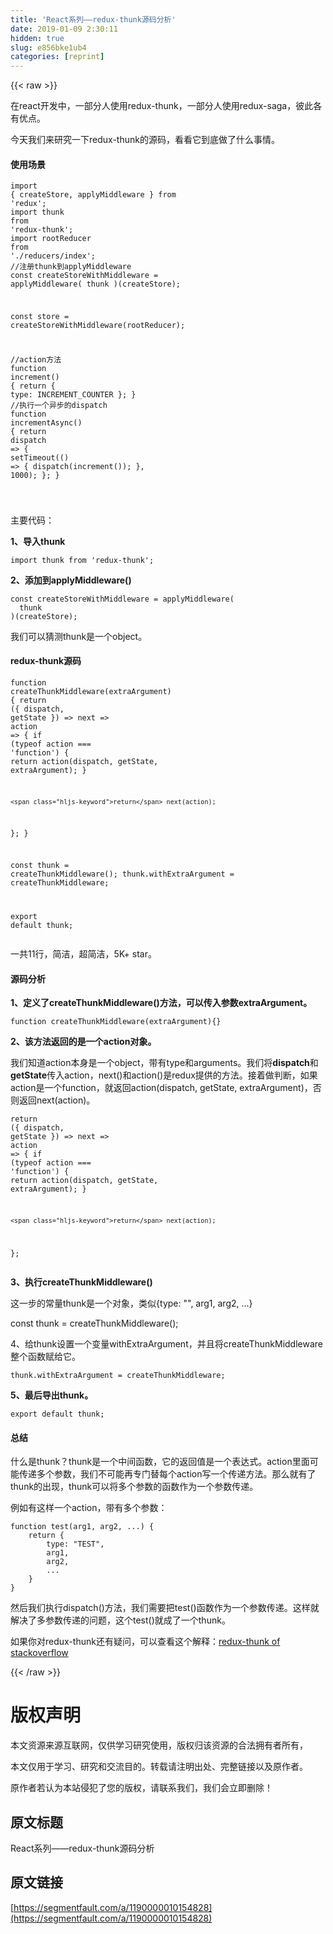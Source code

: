 ```yaml
---
title: 'React系列——redux-thunk源码分析' 
date: 2019-01-09 2:30:11
hidden: true
slug: e856bke1ub4
categories: [reprint]
---
```


{{< raw >}}

                    
<p>在react开发中，一部分人使用redux-thunk，一部分人使用redux-saga，彼此各有优点。</p>
<p>今天我们来研究一下redux-thunk的源码，看看它到底做了什么事情。</p>
<h4>使用场景</h4>
<div class="widget-codetool" style="display:none;">
      <div class="widget-codetool--inner">
      <span class="selectCode code-tool" data-toggle="tooltip" data-placement="top" title="" data-original-title="全选"></span>
      <span type="button" class="copyCode code-tool" data-toggle="tooltip" data-placement="top" data-clipboard-text="import { createStore, applyMiddleware } from 'redux';
import thunk from 'redux-thunk';
import rootReducer from './reducers/index';
//注册thunk到applyMiddleware
const createStoreWithMiddleware = applyMiddleware(
  thunk
)(createStore);

const store = createStoreWithMiddleware(rootReducer);

//action方法
function increment() {
  return {
    type: INCREMENT_COUNTER
  };
}
//执行一个异步的dispatch
function incrementAsync() {
  return dispatch => {
    setTimeout(() => {
      dispatch(increment());
    }, 1000);
  };
}
    
" title="" data-original-title="复制"></span>
      <span type="button" class="saveToNote code-tool" data-toggle="tooltip" data-placement="top" title="" data-original-title="放进笔记"></span>
      </div>
      </div><pre class="hljs javascript"><code><span class="hljs-keyword">import</span> { createStore, applyMiddleware } <span class="hljs-keyword">from</span> <span class="hljs-string">'redux'</span>;
<span class="hljs-keyword">import</span> thunk <span class="hljs-keyword">from</span> <span class="hljs-string">'redux-thunk'</span>;
<span class="hljs-keyword">import</span> rootReducer <span class="hljs-keyword">from</span> <span class="hljs-string">'./reducers/index'</span>;
<span class="hljs-comment">//注册thunk到applyMiddleware</span>
<span class="hljs-keyword">const</span> createStoreWithMiddleware = applyMiddleware(
  thunk
)(createStore);

<span class="hljs-keyword">const</span> store = createStoreWithMiddleware(rootReducer);

<span class="hljs-comment">//action方法</span>
<span class="hljs-function"><span class="hljs-keyword">function</span> <span class="hljs-title">increment</span>(<span class="hljs-params"></span>) </span>{
  <span class="hljs-keyword">return</span> {
    <span class="hljs-attr">type</span>: INCREMENT_COUNTER
  };
}
<span class="hljs-comment">//执行一个异步的dispatch</span>
<span class="hljs-function"><span class="hljs-keyword">function</span> <span class="hljs-title">incrementAsync</span>(<span class="hljs-params"></span>) </span>{
  <span class="hljs-keyword">return</span> <span class="hljs-function"><span class="hljs-params">dispatch</span> =&gt;</span> {
    setTimeout(<span class="hljs-function"><span class="hljs-params">()</span> =&gt;</span> {
      dispatch(increment());
    }, <span class="hljs-number">1000</span>);
  };
}
    
</code></pre>
<p>主要代码：</p>
<p><strong>1、导入thunk</strong></p>
<div class="widget-codetool" style="display:none;">
      <div class="widget-codetool--inner">
      <span class="selectCode code-tool" data-toggle="tooltip" data-placement="top" title="" data-original-title="全选"></span>
      <span type="button" class="copyCode code-tool" data-toggle="tooltip" data-placement="top" data-clipboard-text="import thunk from 'redux-thunk';
" title="" data-original-title="复制"></span>
      <span type="button" class="saveToNote code-tool" data-toggle="tooltip" data-placement="top" title="" data-original-title="放进笔记"></span>
      </div>
      </div><pre class="hljs clean"><code><span class="hljs-keyword">import</span> thunk <span class="hljs-keyword">from</span> <span class="hljs-string">'redux-thunk'</span>;
</code></pre>
<p><strong>2、添加到applyMiddleware()</strong></p>
<div class="widget-codetool" style="display:none;">
      <div class="widget-codetool--inner">
      <span class="selectCode code-tool" data-toggle="tooltip" data-placement="top" title="" data-original-title="全选"></span>
      <span type="button" class="copyCode code-tool" data-toggle="tooltip" data-placement="top" data-clipboard-text="const createStoreWithMiddleware = applyMiddleware(
  thunk
)(createStore);
" title="" data-original-title="复制"></span>
      <span type="button" class="saveToNote code-tool" data-toggle="tooltip" data-placement="top" title="" data-original-title="放进笔记"></span>
      </div>
      </div><pre class="hljs lisp"><code>const createStoreWithMiddleware = applyMiddleware(
  <span class="hljs-name">thunk</span>
)(<span class="hljs-name">createStore</span>)<span class="hljs-comment">;</span>
</code></pre>
<p>我们可以猜测thunk是一个object。</p>
<h4>redux-thunk源码</h4>
<div class="widget-codetool" style="display:none;">
      <div class="widget-codetool--inner">
      <span class="selectCode code-tool" data-toggle="tooltip" data-placement="top" title="" data-original-title="全选"></span>
      <span type="button" class="copyCode code-tool" data-toggle="tooltip" data-placement="top" data-clipboard-text="function createThunkMiddleware(extraArgument) {
  return ({ dispatch, getState }) => next => action => {
    if (typeof action === 'function') {
      return action(dispatch, getState, extraArgument);
    }

    return next(action);
  };
}

const thunk = createThunkMiddleware();
thunk.withExtraArgument = createThunkMiddleware;

export default thunk;
" title="" data-original-title="复制"></span>
      <span type="button" class="saveToNote code-tool" data-toggle="tooltip" data-placement="top" title="" data-original-title="放进笔记"></span>
      </div>
      </div><pre class="hljs javascript"><code><span class="hljs-function"><span class="hljs-keyword">function</span> <span class="hljs-title">createThunkMiddleware</span>(<span class="hljs-params">extraArgument</span>) </span>{
  <span class="hljs-keyword">return</span> <span class="hljs-function">(<span class="hljs-params">{ dispatch, getState }</span>) =&gt;</span> next =&gt; <span class="hljs-function"><span class="hljs-params">action</span> =&gt;</span> {
    <span class="hljs-keyword">if</span> (<span class="hljs-keyword">typeof</span> action === <span class="hljs-string">'function'</span>) {
      <span class="hljs-keyword">return</span> action(dispatch, getState, extraArgument);
    }

    <span class="hljs-keyword">return</span> next(action);
  };
}

<span class="hljs-keyword">const</span> thunk = createThunkMiddleware();
thunk.withExtraArgument = createThunkMiddleware;

<span class="hljs-keyword">export</span> <span class="hljs-keyword">default</span> thunk;
</code></pre>
<p>一共11行，简洁，超简洁，5K+ star。</p>
<h4>源码分析</h4>
<p><strong>1、定义了createThunkMiddleware()方法，可以传入参数extraArgument。</strong></p>
<div class="widget-codetool" style="display:none;">
      <div class="widget-codetool--inner">
      <span class="selectCode code-tool" data-toggle="tooltip" data-placement="top" title="" data-original-title="全选"></span>
      <span type="button" class="copyCode code-tool" data-toggle="tooltip" data-placement="top" data-clipboard-text="function createThunkMiddleware(extraArgument){}
" title="" data-original-title="复制"></span>
      <span type="button" class="saveToNote code-tool" data-toggle="tooltip" data-placement="top" title="" data-original-title="放进笔记"></span>
      </div>
      </div><pre class="hljs actionscript"><code><span class="hljs-function"><span class="hljs-keyword">function</span> <span class="hljs-title">createThunkMiddleware</span><span class="hljs-params">(extraArgument)</span></span>{}
</code></pre>
<p><strong>2、该方法返回的是一个action对象。</strong></p>
<p>我们知道action本身是一个object，带有type和arguments。我们将<strong>dispatch</strong>和<strong>getState</strong>传入action，next()和action()是redux提供的方法。接着做判断，如果action是一个function，就返回action(dispatch, getState, extraArgument)，否则返回next(action)。</p>
<div class="widget-codetool" style="display:none;">
      <div class="widget-codetool--inner">
      <span class="selectCode code-tool" data-toggle="tooltip" data-placement="top" title="" data-original-title="全选"></span>
      <span type="button" class="copyCode code-tool" data-toggle="tooltip" data-placement="top" data-clipboard-text="return ({ dispatch, getState }) => next => action => {
    if (typeof action === 'function') {
      return action(dispatch, getState, extraArgument);
    }

    return next(action);
  };
" title="" data-original-title="复制"></span>
      <span type="button" class="saveToNote code-tool" data-toggle="tooltip" data-placement="top" title="" data-original-title="放进笔记"></span>
      </div>
      </div><pre class="hljs javascript"><code><span class="hljs-keyword">return</span> <span class="hljs-function">(<span class="hljs-params">{ dispatch, getState }</span>) =&gt;</span> next =&gt; <span class="hljs-function"><span class="hljs-params">action</span> =&gt;</span> {
    <span class="hljs-keyword">if</span> (<span class="hljs-keyword">typeof</span> action === <span class="hljs-string">'function'</span>) {
      <span class="hljs-keyword">return</span> action(dispatch, getState, extraArgument);
    }

    <span class="hljs-keyword">return</span> next(action);
  };
</code></pre>
<p><strong>3、执行createThunkMiddleware()</strong></p>
<p>这一步的常量thunk是一个对象，类似{type: "", arg1, arg2, ...}</p>
<p>const thunk = createThunkMiddleware();</p>
<p>4、给thunk设置一个变量withExtraArgument，并且将createThunkMiddleware整个函数赋给它。</p>
<div class="widget-codetool" style="display:none;">
      <div class="widget-codetool--inner">
      <span class="selectCode code-tool" data-toggle="tooltip" data-placement="top" title="" data-original-title="全选"></span>
      <span type="button" class="copyCode code-tool" data-toggle="tooltip" data-placement="top" data-clipboard-text="thunk.withExtraArgument = createThunkMiddleware;
" title="" data-original-title="复制"></span>
      <span type="button" class="saveToNote code-tool" data-toggle="tooltip" data-placement="top" title="" data-original-title="放进笔记"></span>
      </div>
      </div><pre class="hljs abnf"><code>thunk.withExtraArgument = createThunkMiddleware<span class="hljs-comment">;</span>
</code></pre>
<p><strong>5、最后导出thunk。</strong></p>
<div class="widget-codetool" style="display:none;">
      <div class="widget-codetool--inner">
      <span class="selectCode code-tool" data-toggle="tooltip" data-placement="top" title="" data-original-title="全选"></span>
      <span type="button" class="copyCode code-tool" data-toggle="tooltip" data-placement="top" data-clipboard-text="export default thunk;
" title="" data-original-title="复制"></span>
      <span type="button" class="saveToNote code-tool" data-toggle="tooltip" data-placement="top" title="" data-original-title="放进笔记"></span>
      </div>
      </div><pre class="hljs cpp"><code><span class="hljs-keyword">export</span> <span class="hljs-keyword">default</span> thunk;
</code></pre>
<h4>总结</h4>
<p>什么是thunk？thunk是一个中间函数，它的返回值是一个表达式。action里面可能传递多个参数，我们不可能再专门替每个action写一个传递方法。那么就有了thunk的出现，thunk可以将多个参数的函数作为一个参数传递。</p>
<p>例如有这样一个action，带有多个参数：</p>
<div class="widget-codetool" style="display:none;">
      <div class="widget-codetool--inner">
      <span class="selectCode code-tool" data-toggle="tooltip" data-placement="top" title="" data-original-title="全选"></span>
      <span type="button" class="copyCode code-tool" data-toggle="tooltip" data-placement="top" data-clipboard-text="function test(arg1, arg2, ...) {
    return {
        type: &quot;TEST&quot;,
        arg1,
        arg2,
        ...
    }
}
" title="" data-original-title="复制"></span>
      <span type="button" class="saveToNote code-tool" data-toggle="tooltip" data-placement="top" title="" data-original-title="放进笔记"></span>
      </div>
      </div><pre class="hljs actionscript"><code><span class="hljs-function"><span class="hljs-keyword">function</span> <span class="hljs-title">test</span><span class="hljs-params">(arg1, arg2, <span class="hljs-rest_arg">...) {
    return</span> {
        type: <span class="hljs-string">"TEST"</span>,
        arg1,
        arg2,
        <span class="hljs-rest_arg">...
    }
}
</span></span></span></code></pre>
<p>然后我们执行dispatch()方法，我们需要把test()函数作为一个参数传递。这样就解决了多参数传递的问题，这个test()就成了一个thunk。</p>
<p>如果你对redux-thunk还有疑问，可以查看这个解释：<a href="https://stackoverflow.com/questions/35411423/how-to-dispatch-a-redux-action-with-a-timeout/35415559#35415559" rel="nofollow noreferrer" target="_blank">redux-thunk of stackoverflow</a></p>

                
{{< /raw >}}

# 版权声明
本文资源来源互联网，仅供学习研究使用，版权归该资源的合法拥有者所有，

本文仅用于学习、研究和交流目的。转载请注明出处、完整链接以及原作者。

原作者若认为本站侵犯了您的版权，请联系我们，我们会立即删除！

## 原文标题
React系列——redux-thunk源码分析

## 原文链接
[https://segmentfault.com/a/1190000010154828](https://segmentfault.com/a/1190000010154828)

